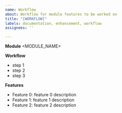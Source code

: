 ```yaml
---
name: Workflow
about: Workflow for module features to be worked on
title: "[WORKFLOW]"
labels: documentation, enhancement, workflow
assignees: ''

---
```


**Module**
<MODULE_NAME>

**Workflow**
- step 1
- step 2
- step 3

**Features**
- Feature 0: feature 0 description
- Feature 1: feature 1 description
- Feature 2: feature 2 description
